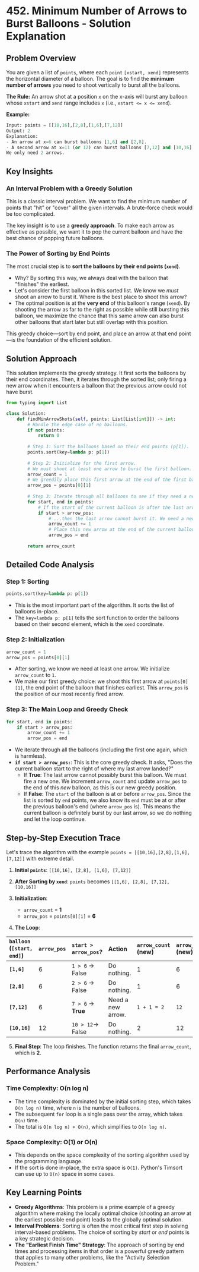 # 452\. Minimum Number of Arrows to Burst Balloons - Solution Explanation

## Problem Overview

You are given a list of `points`, where each `point` `[xstart, xend]` represents the horizontal diameter of a balloon. The goal is to find the **minimum number of arrows** you need to shoot vertically to burst all the balloons.

**The Rule:**
An arrow shot at a position `x` on the x-axis will burst any balloon whose `xstart` and `xend` range includes `x` (i.e., `xstart <= x <= xend`).

**Example:**

```python
Input: points = [[10,16],[2,8],[1,6],[7,12]]
Output: 2
Explanation:
- An arrow at x=6 can burst balloons [1,6] and [2,8].
- A second arrow at x=11 (or 12) can burst balloons [7,12] and [10,16].
We only need 2 arrows.
```

## Key Insights

### An Interval Problem with a Greedy Solution

This is a classic interval problem. We want to find the minimum number of points that "hit" or "cover" all the given intervals. A brute-force check would be too complicated.

The key insight is to use a **greedy approach**. To make each arrow as effective as possible, we want it to pop the current balloon and have the best chance of popping future balloons.

### The Power of Sorting by End Points

The most crucial step is to **sort the balloons by their end points (`xend`)**.

  - Why? By sorting this way, we always deal with the balloon that "finishes" the earliest.
  - Let's consider the first balloon in this sorted list. We know we *must* shoot an arrow to burst it. Where is the best place to shoot this arrow?
  - The optimal position is at the **very end** of this balloon's range (`xend`). By shooting the arrow as far to the right as possible while still bursting this balloon, we maximize the chance that this same arrow can also burst other balloons that start later but still overlap with this position.

This greedy choice—sort by end point, and place an arrow at that end point—is the foundation of the efficient solution.

## Solution Approach

This solution implements the greedy strategy. It first sorts the balloons by their end coordinates. Then, it iterates through the sorted list, only firing a new arrow when it encounters a balloon that the previous arrow could not have burst.

```python
from typing import List

class Solution:
    def findMinArrowShots(self, points: List[List[int]]) -> int:
        # Handle the edge case of no balloons.
        if not points:
            return 0
            
        # Step 1: Sort the balloons based on their end points (p[1]).
        points.sort(key=lambda p: p[1])
        
        # Step 2: Initialize for the first arrow.
        # We must shoot at least one arrow to burst the first balloon.
        arrow_count = 1
        # We greedily place this first arrow at the end of the first balloon.
        arrow_pos = points[0][1]
        
        # Step 3: Iterate through all balloons to see if they need a new arrow.
        for start, end in points:
            # If the start of the current balloon is after the last arrow's position...
            if start > arrow_pos:
                # ...then the last arrow cannot burst it. We need a new arrow.
                arrow_count += 1
                # Place this new arrow at the end of the current balloon.
                arrow_pos = end
                
        return arrow_count
```

## Detailed Code Analysis

### Step 1: Sorting

```python
points.sort(key=lambda p: p[1])
```

  - This is the most important part of the algorithm. It sorts the list of balloons in-place.
  - The `key=lambda p: p[1]` tells the sort function to order the balloons based on their second element, which is the `xend` coordinate.

### Step 2: Initialization

```python
arrow_count = 1
arrow_pos = points[0][1]
```

  - After sorting, we know we need at least one arrow. We initialize `arrow_count` to `1`.
  - We make our first greedy choice: we shoot this first arrow at `points[0][1]`, the end point of the balloon that finishes earliest. This `arrow_pos` is the position of our most recently fired arrow.

### Step 3: The Main Loop and Greedy Check

```python
for start, end in points:
    if start > arrow_pos:
        arrow_count += 1
        arrow_pos = end
```

  - We iterate through all the balloons (including the first one again, which is harmless).
  - **`if start > arrow_pos:`**: This is the core greedy check. It asks, "Does the current balloon start to the right of where my last arrow landed?"
      - If **True**: The last arrow cannot possibly burst this balloon. We must fire a new one. We increment `arrow_count` and update `arrow_pos` to the end of this *new* balloon, as this is our new greedy position.
      - If **False**: The `start` of the balloon is at or before `arrow_pos`. Since the list is sorted by `end` points, we also know its `end` must be at or after the previous balloon's end (where `arrow_pos` is). This means the current balloon is definitely burst by our last arrow, so we do nothing and let the loop continue.

## Step-by-Step Execution Trace

Let's trace the algorithm with the example `points = [[10,16],[2,8],[1,6],[7,12]]` with extreme detail.

1.  **Initial `points`**: `[[10,16], [2,8], [1,6], [7,12]]`

2.  **After Sorting by `xend`**: `points` becomes `[[1,6], [2,8], [7,12], [10,16]]`

3.  **Initialization**:

      * `arrow_count` = **1**
      * `arrow_pos` = `points[0][1]` = **6**

4.  **The Loop**:

| `balloon` (`[start, end]`) | `arrow_pos` | `start > arrow_pos`? | Action | `arrow_count` (new) | `arrow_pos` (new)|
| :--- | :--- | :--- | :--- | :--- | :--- |
| **`[1,6]`** | 6 | `1 > 6` -\> False | Do nothing. | 1 | 6 |
| **`[2,8]`** | 6 | `2 > 6` -\> False | Do nothing. | 1 | 6 |
| **`[7,12]`**| 6 | `7 > 6` -\> **True** | Need a new arrow. | `1 + 1 = 2` | `12` |
| **`[10,16]`**| 12 | `10 > 12`-\> False | Do nothing. | 2 | 12 |

5.  **Final Step**: The loop finishes. The function returns the final `arrow_count`, which is **2**.

## Performance Analysis

### Time Complexity: O(n log n)

  - The time complexity is dominated by the initial sorting step, which takes `O(n log n)` time, where `n` is the number of balloons.
  - The subsequent `for` loop is a single pass over the array, which takes `O(n)` time.
  - The total is `O(n log n) + O(n)`, which simplifies to `O(n log n)`.

### Space Complexity: O(1) or O(n)

  - This depends on the space complexity of the sorting algorithm used by the programming language.
  - If the sort is done in-place, the extra space is `O(1)`. Python's Timsort can use up to `O(n)` space in some cases.

## Key Learning Points

  - **Greedy Algorithms**: This problem is a prime example of a greedy algorithm where making the locally optimal choice (shooting an arrow at the earliest possible end point) leads to the globally optimal solution.
  - **Interval Problems**: Sorting is often the most critical first step in solving interval-based problems. The choice of sorting by *start* or *end* points is a key strategic decision.
  - **The "Earliest Finish Time" Strategy**: The approach of sorting by end times and processing items in that order is a powerful greedy pattern that applies to many other problems, like the "Activity Selection Problem."
